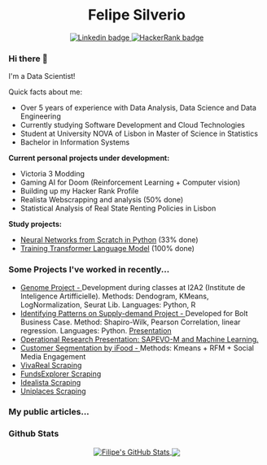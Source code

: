 
<h1 align="center">Felipe Silverio</h1>

<p align="center"> 
	<a href="https://www.linkedin.com/in/felipe-silverio/"> 
		  <img src="https://img.shields.io/badge/linkedin-%230077B5.svg?style=for-the-badge&logo=linkedin&logoColor=white&link=https://www.linkedin.com/in/felipe-silverio/" alt="Linkedin badge" />
	</a>
	<a href="https://www.hackerrank.com/profile/felipe_sql"> 
		  <img src="https://img.shields.io/badge/-Hackerrank-2EC866?style=for-the-badge&logo=HackerRank&logoColor=white&link=https://www.hackerrank.com/profile/felipe_sql/" alt="HackerRank badge" />
	</a>
  
</p>

### Hi there 👋

I'm a Data Scientist!

Quick facts about me:
* Over 5 years of experience with Data Analysis, Data Science and Data Engineering
* Currently studying Software Development and Cloud Technologies
* Student at University NOVA of Lisbon in Master of Science in Statistics
* Bachelor in Information Systems

**Current personal projects under development:**
* Victoria 3 Modding
* Gaming AI for Doom (Reinforcement Learning + Computer vision)
* Building up my Hacker Rank Profile
* Realista Webscrapping and analysis (50% done)
* Statistical Analysis of Real State Renting Policies in Lisbon

**Study projects:**
* <a href="https://github.com/FilipeSquire/Neural-Network-from-Scratch">Neural Networks from Scratch in Python</a> (33% done)
* <a href="https://github.com/FilipeSquire/Neural-Network-from-Scratch">Training Transformer Language Model</a> (100% done)
<!--
### Technologies I've been using... 👨🏻‍💻
![](https://img.shields.io/badge/<OS>-<Windows>-informational?style=flat&logo=<LOGO_NAME>&logoColor=white&color=2bbc8a)
![](https://img.shields.io/badge/<Languages>-<Python|PySpark|SQL>-informational?style=flat&logo=<LOGO_NAME>&logoColor=white&color=2bbc8a)
![](https://img.shields.io/badge/<BI>-<PowerBI|Tableau|GDataStudio>-informational?style=flat&logo=<LOGO_NAME>&logoColor=white&color=2bbc8a)
![](https://img.shields.io/badge/<GIS>-<QGIS>-informational?style=flat&logo=<LOGO_NAME>&logoColor=white&color=2bbc8a)
![](https://img.shields.io/badge/<Analytics>-<Databricks|Metabase>-informational?style=flat&logo=<LOGO_NAME>&logoColor=white&color=2bbc8a)
-->

### Some Projects I've worked in recently...

* <a href="https://github.com/FilipeSquire/Genome-Project---I2A2/blob/main/Genome_Project.ipynb"> Genome Project - </a> Development during classes at I2A2 (Institute de Inteligence Artifficielle). Methods: Dendogram, KMeans, LogNormalization, Seurat Lib. Languages: Python, R
* <a href="https://github.com/FilipeSquire/Advanced-Analytics/blob/main/Pasta%20sem%20nome/Challenge_1.ipynb"> Identifying Patterns on Supply-demand Project - </a> Developed for Bolt Business Case. Method: Shapiro-Wilk, Pearson Correlation, linear regression. Languages: Python. <a href="https://docs.google.com/presentation/d/11pfI_ckB68zCswEBkOydCaErokDEGuZI5UafdDPOCMQ/edit#slide=id.g124e241f79c_0_125"> Presentation </a>
* <a href="https://docs.google.com/presentation/d/1lc1klr9i5oBmSlCCTa-u156Za_Ovo9fa-IMR2Naj-_M/edit?usp=sharing"> Operational Research Presentation: SAPEVO-M and Machine Learning. </a>
* <a href="https://github.com/FilipeSquire/Advanced-Analytics/blob/main/ifood-data-business-analyst-test-master/ifood2.ipynb"> Customer Segmentation by iFood - </a> Methods: Kmeans + RFM + Social Media Engagement
* <a href="https://github.com/FilipeSquire/WebScrappping/blob/main/VivaReal.ipynb"> VivaReal Scraping </a>
* <a href="https://github.com/FilipeSquire/WebScrappping/blob/main/Webscrapping_FII_FundsExplorer.ipynb"> FundsExplorer Scraping </a>
* <a href="https://github.com/FilipeSquire/WebScrappping/blob/main/Idealista.ipynb"> Idealista Scraping </a>
* <a href="https://github.com/FilipeSquire/WebScrappping/blob/main/Uniplaces.ipynb"> Uniplaces Scraping </a>

### My public articles...


### Github Stats

<p align="center">
    <a href="https://github.com/FilipeSquire/FilipeSquire">
    <img align="center" src="https://github-readme-stats.vercel.app/api?username=FilipeSquire&show_icons=true&line_height=20&count_private=true&title_color=ffffff&text_color=c9cacc&icon_color=2bbc8a&bg_color=1d1f21" alt="Filipe's GitHub Stats" />
  </a>
  
  <a href="https://github.com/FilipeSquire/FilipeSquire">
    <img align="center" src="https://github-readme-stats.vercel.app/api/top-langs/?username=FilipeSquire&hide=java,html,tex&title_color=ffffff&text_color=c9cacc&icon_color=2bbc8a&bg_color=1d1f21&langs_count=3" />
  </a>
  
</p>
